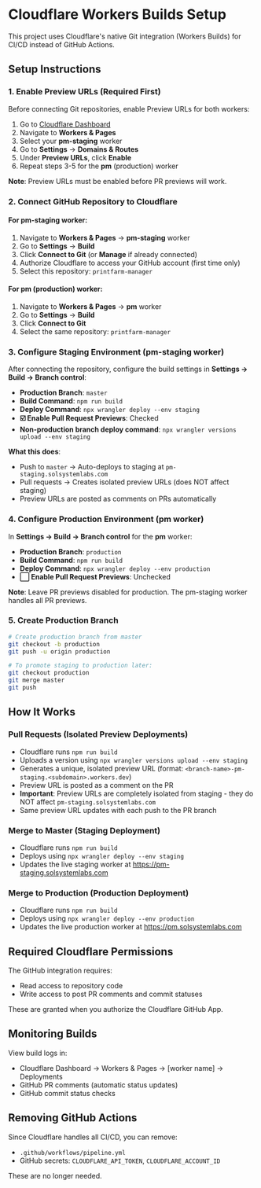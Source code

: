 # Cloudflare Workers Builds Setup

This project uses Cloudflare's native Git integration (Workers Builds) for CI/CD instead of GitHub Actions.

## Setup Instructions

### 1. Enable Preview URLs (Required First)

Before connecting Git repositories, enable Preview URLs for both workers:

1. Go to [Cloudflare Dashboard](https://dash.cloudflare.com/)
2. Navigate to **Workers & Pages**
3. Select your **pm-staging** worker
4. Go to **Settings** → **Domains & Routes**
5. Under **Preview URLs**, click **Enable**
6. Repeat steps 3-5 for the **pm** (production) worker

**Note**: Preview URLs must be enabled before PR previews will work.

### 2. Connect GitHub Repository to Cloudflare

#### For pm-staging worker:

1. Navigate to **Workers & Pages** → **pm-staging** worker
2. Go to **Settings** → **Build**
3. Click **Connect to Git** (or **Manage** if already connected)
4. Authorize Cloudflare to access your GitHub account (first time only)
5. Select this repository: `printfarm-manager`

#### For pm (production) worker:

1. Navigate to **Workers & Pages** → **pm** worker
2. Go to **Settings** → **Build**
3. Click **Connect to Git**
4. Select the same repository: `printfarm-manager`

### 3. Configure Staging Environment (pm-staging worker)

After connecting the repository, configure the build settings in **Settings → Build → Branch control**:

- **Production Branch**: `master`
- **Build Command**: `npm run build`
- **Deploy Command**: `npx wrangler deploy --env staging`
- **☑️ Enable Pull Request Previews**: Checked
- **Non-production branch deploy command**: `npx wrangler versions upload --env staging`

**What this does**:
- Push to `master` → Auto-deploys to staging at `pm-staging.solsystemlabs.com`
- Pull requests → Creates isolated preview URLs (does NOT affect staging)
- Preview URLs are posted as comments on PRs automatically

### 4. Configure Production Environment (pm worker)

In **Settings → Build → Branch control** for the **pm** worker:

- **Production Branch**: `production`
- **Build Command**: `npm run build`
- **Deploy Command**: `npx wrangler deploy --env production`
- **⬜ Enable Pull Request Previews**: Unchecked

**Note**: Leave PR previews disabled for production. The pm-staging worker handles all PR previews.

### 5. Create Production Branch

```bash
# Create production branch from master
git checkout -b production
git push -u origin production

# To promote staging to production later:
git checkout production
git merge master
git push
```

## How It Works

### Pull Requests (Isolated Preview Deployments)
- Cloudflare runs `npm run build`
- Uploads a version using `npx wrangler versions upload --env staging`
- Generates a unique, isolated preview URL (format: `<branch-name>-pm-staging.<subdomain>.workers.dev`)
- Preview URL is posted as a comment on the PR
- **Important**: Preview URLs are completely isolated from staging - they do NOT affect `pm-staging.solsystemlabs.com`
- Same preview URL updates with each push to the PR branch

### Merge to Master (Staging Deployment)
- Cloudflare runs `npm run build`
- Deploys using `npx wrangler deploy --env staging`
- Updates the live staging worker at https://pm-staging.solsystemlabs.com

### Merge to Production (Production Deployment)
- Cloudflare runs `npm run build`
- Deploys using `npx wrangler deploy --env production`
- Updates the live production worker at https://pm.solsystemlabs.com

## Required Cloudflare Permissions

The GitHub integration requires:
- Read access to repository code
- Write access to post PR comments and commit statuses

These are granted when you authorize the Cloudflare GitHub App.

## Monitoring Builds

View build logs in:
- Cloudflare Dashboard → Workers & Pages → [worker name] → Deployments
- GitHub PR comments (automatic status updates)
- GitHub commit status checks

## Removing GitHub Actions

Since Cloudflare handles all CI/CD, you can remove:
- `.github/workflows/pipeline.yml`
- GitHub secrets: `CLOUDFLARE_API_TOKEN`, `CLOUDFLARE_ACCOUNT_ID`

These are no longer needed.

